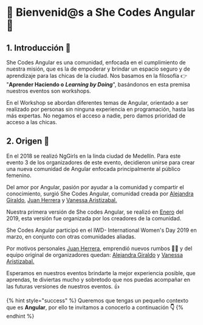 # 💃 Bienvenid@s a She Codes Angular 💃

## 1. Introducción 💪

She Codes Angular es una comunidad, enfocada en el cumplimiento de nuestra misión, que es la de empoderar y brindar un espacio seguro y de aprendizaje para las chicas de la ciudad. Nos basamos en la filosofía 👉  "**Aprender Haciendo o** _**Learning by Doing**_", basándonos en esta premisa nuestros eventos son workshops. 

En el Workshop se abordan diferentes temas de Angular, orientado a ser realizado por personas sin ninguna experiencia en programación, hasta las más expertas. No negamos el acceso a nadie, pero damos prioridad de acceso a las chicas.

## 2. Origen 🧠

En el 2018 se realizó NgGirls en la linda ciudad de Medellín. Para este evento 3 de los organizadores de este evento,  decidieron unirse para crear una nueva comunidad de Angular enfocada principalmente al público femenino. 

Del amor por Angular,  pasión por ayudar a la comunidad y compartir el conocimiento, surgió She Codes Angular, comunidad creada por [Alejandra Giraldo](https://twitter.com/maleja111), [Juan Herrera](https://twitter.com/jdjuan) y [Vanessa Aristizabal.](https://twitter.com/vanessamarely)

Nuestra primera versión de She codes Angular, se realizó en [Enero](https://www.meetup.com/She-Codes-Angular/events/257810892/) del 2019, esta versión fue organizada por los creadores de la comunidad.

She Codes Angular participó en el IWD- International Women's Day 2019 en marzo, en conjunto con otras comunidades aliadas. 

Por motivos personales [Juan Herrera](https://twitter.com/jdjuan), emprendió nuevos rumbos 🛫🛫 y del equipo original de organizadores quedan: [Alejandra Giraldo](https://twitter.com/maleja111) y [Vanessa Aristizabal. ](https://twitter.com/vanessamarely)

Esperamos en nuestros eventos brindarte la mejor experiencia posible, que aprendas, te diviertas mucho y sobretodo  que nos puedas acompañar en las futuras versiones de nuestros eventos. 👍

{% hint style="success" %}
Queremos que tengas un pequeño contexto que es **Angular**, por ello te invitamos a conocerlo a continuación **👇**
{% endhint %}

